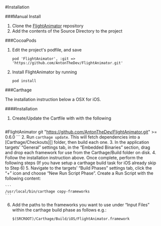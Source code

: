 #Installation

###Manual Install

1. Clone the [FlightAnimator](git@github.com:AntonTheDev/flight-animator.git) repository 
2. Add the contents of the Source Directory to the project

###CocoaPods

1. Edit the project's podfile, and save

	```
    pod 'FlightAnimator', :git => 'https://github.com/AntonTheDev/FlightAnimator.git' 
	```
2. Install FlightAnimator by running

    ```
    pod install
    ```
    
###Carthage

The installation instruction below a OSX for iOS.

####Installation

1. Create/Update the Cartfile with with the following
	
	```
#FlightAnimator
git "https://github.com/AntonTheDev/FlightAnimator.git" >= 0.6.0
	```
2. Run `carthage update`. This will fetch dependencies into a [Carthage/Checkouts][] folder, then build each one.
3. In the application targets’ “General” settings tab, in the “Embedded Binaries” section, drag and drop each framework for use from the Carthage/Build folder on disk.
4. Follow the installation instruction above. Once complete, perform the following steps
(If you have setup a carthage build task for iOS already skip to Step 6) 
5. Navigate to the targets’ “Build Phases” settings tab, click the “+” icon and choose “New Run Script Phase”. Create a Run Script with the following content:

  	```
  	/usr/local/bin/carthage copy-frameworks
  	```
  	
6. Add the paths to the frameworks you want to use under “Input Files” within the carthage build phase as follows e.g.:

	```
 	$(SRCROOT)/Carthage/Build/iOS/FlightAnimator.framework
  	
  	```
